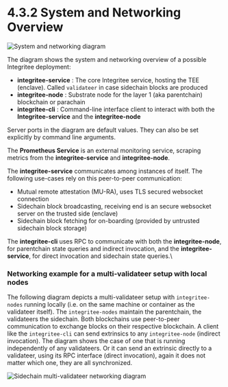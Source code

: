 # 4.3.2 System and Networking Overview

![System and networking diagram](<../../.gitbook/assets/4.3.1 System and Networking Overview (1).jpg>)

The diagram shows the system and networking overview of a possible Integritee deployment:

* **integritee-service** : The core Integritee service, hosting the TEE (enclave). Called `validateer` in case sidechain blocks are produced
* **integritee-node** : Substrate node for the layer 1 (aka parentchain) blockchain or parachain
* **integritee-cli** : Command-line interface client to interact with both the **Integritee-service** and the **integritee-node**

Server ports in the diagram are default values. They can also be set explicitly by command line arguments.

The **Prometheus Service** is an external monitoring service, scraping metrics from the **integritee-service** and **integritee-node**.

The **integritee-service** communicates among instances of itself. The following use-cases rely on this peer-to-peer communication:

* Mutual remote attestation (MU-RA), uses TLS secured websocket connection
* Sidechain block broadcasting, receiving end is an secure websocket server on the trusted side (enclave)
* Sidechain block fetching for on-boarding (provided by untrusted sidechain block storage)

The **integritee-cli** uses RPC to communicate with both the **integritee-node**, for parentchain state queries and indirect invocation, and the **integritee-service**, for direct invocation and sidechain state queries.\


### **Networking example for a multi-validateer setup with local nodes**

The following diagram depicts a multi-validateer setup with `integritee-nodes` running locally (i.e. on the same machine or container as the validateer itself). The `integritee-nodes` maintain the parentchain, the validateers the sidechain. Both blockchains use peer-to-peer communication to exchange blocks on their respective blockchain. A client like the `integritee-cli` can send extrinsics to any `integritee-node` (indirect invocation). The diagram shows the case of one that is running independently of any validateers. Or it can send an extrinsic directly to a validateer, using its RPC interface (direct invocation), again it does not matter which one, they are all synchronized.

![Sidechain multi-validateer networking diagram](<../../.gitbook/assets/4.3.1 System and Networking Overview 2 (1).jpg>)
